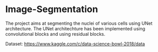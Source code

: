 # Image-Segmentation
The project aims at segmenting the nuclei of various cells using UNet architecture.
The UNet architechture has been implemented using convolutional blocks and using residual blocks.

Dataset: https://www.kaggle.com/c/data-science-bowl-2018/data

